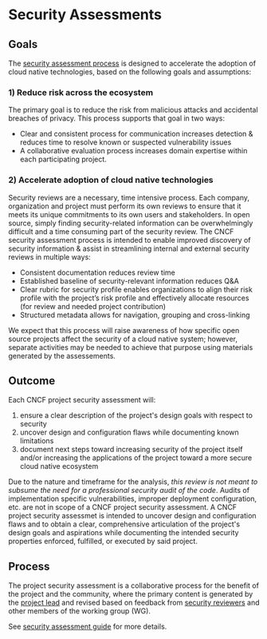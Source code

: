 # Security Assessments

## Goals
The [security assessment process](guide) is designed to accelerate the adoption
of cloud native technologies, based on the following goals and assumptions:

### 1) Reduce risk across the ecosystem

The primary goal is to reduce the risk from malicious attacks and accidental breaches of privacy. This process supports that goal in two ways:

   * Clear and consistent process for communication increases detection &
   reduces time to resolve known or suspected vulnerability issues
   * A collaborative evaluation process increases domain expertise
   within each participating project.

### 2) Accelerate adoption of cloud native technologies

Security reviews are a necessary, time intensive process. Each
company, organization and project must perform its own reviews to ensure
that it meets its unique commitments to its own users and stakeholders.
In open source, simply finding security-related information can be overwhelmingly difficult and a time consuming part of the security review. The CNCF security assessment process is intended to enable improved discovery of security information & assist in streamlining internal and external security reviews in multiple ways:

   * Consistent documentation reduces review time
   * Established baseline of security-relevant information reduces Q&A
   * Clear rubric for security profile enables organizations to align their
   risk profile with the project’s risk profile and effectively allocate resources
   (for review and needed project contribution)
   * Structured metadata allows for navigation, grouping and cross-linking

We expect that this process will raise awareness of how specific open source
projects affect the security of a cloud native system; however, separate
activities may be needed to achieve that purpose using materials generated by
the assessements.

## Outcome

Each CNCF project security assessment will:
1. ensure a clear description of the project's design goals with respect to
security
2. uncover design and configuration flaws while documenting known limitations
3. document next steps toward increasing security of the project itself and/or
increasing the applications of the project toward a more secure cloud native ecosystem

Due to the nature and timeframe for the analysis, *this review is not meant
to subsume the need for a professional security audit of the code*.  Audits
of implementation specific vulnerabilities, improper deployment configuration, etc. are not in scope of a CNCF project security assessment.  A CNCF project security assessmet is intended to uncover design and configuration flaws and to obtain a clear, comprehensive articulation of the project's design goals and aspirations while documenting the intended security properties enforced, fulfilled, or executed by said project.

## Process

The project security assessment is a collaborative process for
the benefit of the project and the community, where the primary content is
generated by the [project lead](guide/project-lead.md) and revised based on feedback
from [security reviewers](guide/security-reviewer.md) and other members of the
working group (WG).

See [security assessment guide](guide) for more details.

